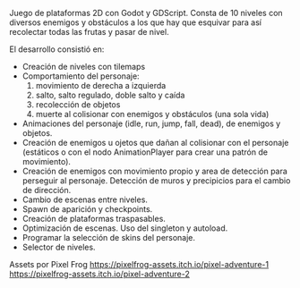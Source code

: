 Juego de plataformas 2D con Godot y GDScript. Consta de 10 niveles con diversos enemigos y obstáculos a los que hay que esquivar para así recolectar todas las frutas y pasar de nivel.

El desarrollo consistió en:
* Creación de niveles con tilemaps
* Comportamiento del personaje:
  1) movimiento de derecha a izquierda
  2) salto, salto regulado, doble salto y caída
  3) recolección de objetos
  4) muerte al colisionar con enemigos y obstáculos (una sola vida)
* Animaciones del personaje (idle, run, jump, fall, dead), de enemigos y objetos.
* Creación de enemigos u ojetos que dañan al colisionar con el personaje (estáticos o con el nodo AnimationPlayer para crear una patrón de movimiento).
* Creación de enemigos con movimiento propio y area de detección para perseguir al personaje. Detección de muros y precipicios para el cambio de dirección.
* Cambio de escenas entre niveles.
* Spawn de aparición y checkpoints.
* Creación de plataformas traspasables.
* Optimización de escenas. Uso del singleton y autoload.
* Programar la selección de skins del personaje.
* Selector de niveles.

Assets por Pixel Frog
https://pixelfrog-assets.itch.io/pixel-adventure-1
https://pixelfrog-assets.itch.io/pixel-adventure-2
